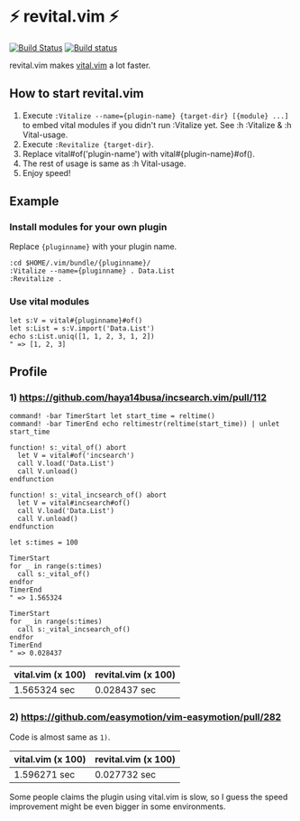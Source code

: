 :zap: revital.vim :zap:
=======================

[![Build Status](https://travis-ci.org/haya14busa/revital.vim.svg?branch=master)](https://travis-ci.org/haya14busa/revital.vim) [![Build status](https://ci.appveyor.com/api/projects/status/ptn6o5lgd13737af/branch/master?svg=true)](https://ci.appveyor.com/project/haya14busa/revital-vim/branch/master)

revital.vim makes [vital.vim](https://github.com/vim-jp/vital.vim) a lot faster.

How to start revital.vim
------------------------
1. Execute `:Vitalize --name={plugin-name} {target-dir} [{module} ...]`
    to embed vital modules if you didn't run :Vitalize yet.
    See :h :Vitalize & :h Vital-usage.
2. Execute `:Revitalize {target-dir}`.
3. Replace vital#of('plugin-name') with vital#{plugin-name}#of().
4. The rest of usage is same as :h Vital-usage.
5. Enjoy speed!

Example
-------

### Install modules for your own plugin

Replace `{pluginname}` with your plugin name.

```vim
:cd $HOME/.vim/bundle/{pluginname}/
:Vitalize --name={pluginname} . Data.List
:Revitalize .
```

### Use vital modules

```vim
let s:V = vital#{pluginname}#of()
let s:List = s:V.import('Data.List')
echo s:List.uniq([1, 1, 2, 3, 1, 2])
" => [1, 2, 3]
```

Profile
-------
### 1) https://github.com/haya14busa/incsearch.vim/pull/112

```vim
command! -bar TimerStart let start_time = reltime()
command! -bar TimerEnd echo reltimestr(reltime(start_time)) | unlet start_time

function! s:_vital_of() abort
  let V = vital#of('incsearch')
  call V.load('Data.List')
  call V.unload()
endfunction

function! s:_vital_incsearch_of() abort
  let V = vital#incsearch#of()
  call V.load('Data.List')
  call V.unload()
endfunction

let s:times = 100

TimerStart
for _ in range(s:times)
  call s:_vital_of()
endfor
TimerEnd
" => 1.565324

TimerStart
for _ in range(s:times)
  call s:_vital_incsearch_of()
endfor
TimerEnd
" => 0.028437
```

vital.vim (x 100) | revital.vim (x 100)
------ | -----
1.565324 sec | 0.028437 sec

### 2) https://github.com/easymotion/vim-easymotion/pull/282

Code is almost same as `1)`.

vital.vim (x 100) | revital.vim (x 100)
------ | -----
1.596271 sec | 0.027732 sec

Some people claims the plugin using vital.vim is slow, so I guess the speed improvement might be even bigger in some environments.
